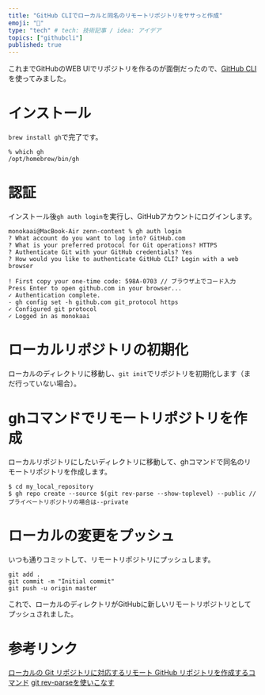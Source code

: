 ```yaml
---
title: "GitHub CLIでローカルと同名のリモートリポジトリをササっと作成"
emoji: "🙌"
type: "tech" # tech: 技術記事 / idea: アイデア
topics: ["githubcli"]
published: true
---
```


これまでGitHubのWEB UIでリポジトリを作るのが面倒だったので、[GitHub CLI](https://docs.github.com/ja/github-cli/github-cli/about-github-cli)を使ってみました。

# インストール
`brew install gh`で完了です。

```
% which gh
/opt/homebrew/bin/gh
```

# 認証

インストール後`gh auth login`を実行し、GitHubアカウントにログインします。

```
monokaai@MacBook-Air zenn-content % gh auth login
? What account do you want to log into? GitHub.com
? What is your preferred protocol for Git operations? HTTPS
? Authenticate Git with your GitHub credentials? Yes
? How would you like to authenticate GitHub CLI? Login with a web browser

! First copy your one-time code: 598A-0703 // ブラウザ上でコード入力
Press Enter to open github.com in your browser...
✓ Authentication complete.
- gh config set -h github.com git_protocol https
✓ Configured git protocol
✓ Logged in as monokaai
```

# ローカルリポジトリの初期化
ローカルのディレクトリに移動し、`git init`でリポジトリを初期化します（まだ行っていない場合）。

# ghコマンドでリモートリポジトリを作成
ローカルリポジトリにしたいディレクトリに移動して、ghコマンドで同名のリモートリポジトリを作成します。
```
$ cd my_local_repository
$ gh repo create --source $(git rev-parse --show-toplevel) --public // プライベートリポジトリの場合は--private
```

# ローカルの変更をプッシュ
いつも通りコミットして、リモートリポジトリにプッシュします。
```
git add .
git commit -m "Initial commit"
git push -u origin master
```
これで、ローカルのディレクトリがGitHubに新しいリモートリポジトリとしてプッシュされました。

# 参考リンク
[ローカルの Git リポジトリに対応するリモート GitHub リポジトリを作成するコマンド](https://terashim.com/posts/create-github-repo/)
[git rev-parseを使いこなす](https://qiita.com/karupanerura/items/721962bb7da3e34187e1)